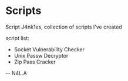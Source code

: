# Scripts

Script J4nk1es, collection of scripts I've created

script list:
* Socket Vulnerability Checker
* Unix Passw Decryptor
* Zip Pass Cracker

-- N4L.A